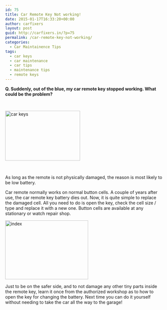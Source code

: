 ```yaml
---
id: 75
title: Car Remote Key Not working!
date: 2015-01-17T16:33:20+00:00
author: carfixers
layout: post
guid: http://carfixers.in/?p=75
permalink: /car-remote-key-not-working/
categories:
  - Car Maintainence Tips
tags:
  - car keys
  - car maintenance
  - car tips
  - maintenance tips
  - remote keys
---
```

**Q. Suddenly, out of the blue, my car remote key stopped working. What could be the problem?**

&nbsp;

[<img class="alignnone size-full wp-image-78" src="http://carfixers.in/wp-content/uploads/2015/01/car-keys.jpg" alt="car keys" width="240" height="160" />](http://carfixers.in/wp-content/uploads/2015/01/car-keys.jpg)

&nbsp;

As long as the remote is not physically damaged, the reason is most likely to be low battery.

Car remote normally works on normal button cells. A couple of years after use, the car remote key battery dies out. Now, it is quite simple to replace the damaged cell. All you need to do is open the key, check the cell size / type and replace it with a new one. Button cells are available at any stationary or watch repair shop.

[<img class="alignnone size-full wp-image-81" src="http://carfixers.in/wp-content/uploads/2015/01/index.jpg" alt="index" width="266" height="189" />](http://carfixers.in/wp-content/uploads/2015/01/index.jpg)

Just to be on the safer side, and to not damage any other tiny parts inside the remote key, learn it once from the authorized workshop as to how to open the key for changing the battery. Next time you can do it yourself without needing to take the car all the way to the garage!